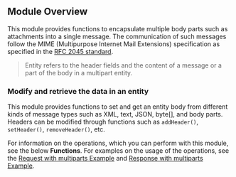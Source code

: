## Module Overview

This module provides functions to encapsulate multiple body parts such as attachments into a single message. The
 communication of such messages follow the MIME (Multipurpose Internet Mail Extensions) specification as specified in
  the [RFC 2045 standard](https://www.ietf.org/rfc/rfc2045.txt).

> Entity refers to the header fields and the content of a message or a part of the body in a multipart entity. 

### Modify and retrieve the data in an entity
This module provides functions to set and get an entity body from different kinds of message types such as XML, text, JSON, byte[], and body parts. Headers can be modified through functions such as `addHeader()`, `setHeader()`, `removeHeader()`, etc. 

For information on the operations, which you can perform with this module, see the below **Functions**. For examples on the usage of the operations, see the [Request with multiparts Example](https://ballerina.io/1.2/learn/by-example/request-with-multiparts.html) and [Response with multiparts Example](https://ballerina.io/1.2/learn/by-example/response-with-multiparts.html).
